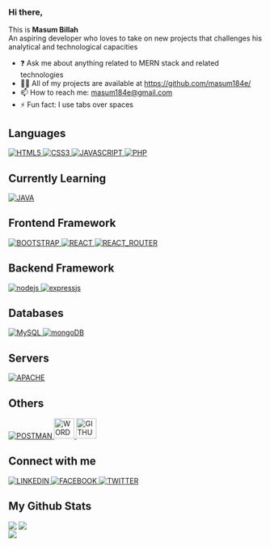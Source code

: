 ### Hi there,

This is **Masum Billah**
<br/>
An aspiring developer who loves to take on new projects that challenges his analytical and technological capacities

- ❓ Ask me about anything related to MERN stack and related technologies
- 👨‍💻 All of my projects are available at https://github.com/masum184e/
- 📫 How to reach me: masum184e@gmail.com
- ⚡ Fun fact: I use tabs over spaces

## Languages 
<a href="https://en.wikipedia.org/wiki/HTML5" target="_blank">
<img src=https://img.shields.io/badge/html5-%23E34F26.svg?style=for-the-badge&logo=html5&logoColor=white alt=HTML5  />
</a>
<a href="https://en.wikipedia.org/wiki/CSS" target="_blank">
<img src=https://img.shields.io/badge/css3-%231572B6.svg?style=for-the-badge&logo=css3&logoColor=white alt=CSS3  />
</a>
<a href="https://www.javascript.com/" target="_blank">
<img src=https://img.shields.io/badge/javascript-%23323330.svg?style=for-the-badge&logo=javascript&logoColor=%23F7DF1E alt=JAVASCRIPT  />
</a>
<a href="https://www.php.net/" target="_blank">
<img src=https://img.shields.io/badge/php-%23777BB4.svg?style=for-the-badge&logo=php&logoColor=white alt=PHP  />
</a>

## Currently Learning 
<a href="https://www.java.com/en/" target="_blank">
<img src=https://img.shields.io/badge/java-%23ED8B00.svg?style=for-the-badge&logo=java&logoColor=white alt=JAVA  />
</a>

## Frontend Framework
<a href="https://getbootstrap.com/" target="_blank">
<img src=https://img.shields.io/badge/bootstrap-%23563D7C.svg?style=for-the-badge&logo=bootstrap&logoColor=white alt=BOOTSTRAP  />
</a>
<a href="https://reactjs.org/" target="_blank">
<img src=https://img.shields.io/badge/react-%2320232a.svg?style=for-the-badge&logo=react&logoColor=%2361DAFB alt=REACT  />
</a>
<a href="https://reactrouter.com/en/main" target="_blank">
<img src=https://img.shields.io/badge/React_Router-CA4245?style=for-the-badge&logo=react-router&logoColor=white alt=REACT_ROUTER  />
</a>

## Backend Framework
<a href="https://nodejs.org/en/" target="_blank">
<img src=https://img.shields.io/badge/node.js-6DA55F?style=for-the-badge&logo=node.js&logoColor=black alt=nodejs  />
</a>
<a href="https://expressjs.com/" target="_blank">
<img src=https://img.shields.io/badge/express.js-%23404d59.svg?style=for-the-badge&logo=express&logoColor=%2361DAFB alt=expressjs  />
</a>

## Databases 
<a href="https://www.mysql.com/" target="_blank">
<img src=https://img.shields.io/badge/mysql-%2300f.svg?style=for-the-badge&logo=mysql&logoColor=white alt=MySQL  />
</a>
<a href="https://www.mongodb.com/" target="_blank">
<img src=https://img.shields.io/badge/MongoDB-%234ea94b.svg?style=for-the-badge&logo=mongodb&logoColor=white alt=mongoDB  />
</a>

## Servers 
<a href="https://httpd.apache.org/" target="_blank">
<img src=https://img.shields.io/badge/apache-%23D42029.svg?style=for-the-badge&logo=apache&logoColor=white alt=APACHE  />
</a>

## Others
<a href="https://www.postman.com/" target="_blank">
<img src="https://img.shields.io/badge/Postman-FF6C37?style=for-the-badge&logo=postman&logoColor=white" alt=POSTMAN />
</a>
<a href="https://wordpress.com/" target="_blank">
<img src="https://profilinator.rishav.dev/skills-assets/wordpress.png" height=40 alt=WORDPRESS />
</a>
<a href="https://github.com/" target="_blank">
<img src="https://profilinator.rishav.dev/skills-assets/git-scm-icon.svg" height=40 alt=GITHUB />
</a>

## Connect with me  
<a href="https://linkedin/in/masum-billah-04b7b61b0" target="_blank">
<img src=https://img.shields.io/badge/LinkedIn-%230077B5.svg?logo=linkedin&logoColor=white alt=LINKEDIN  />
</a>
<a href="https://facebook.com/profile.php?id=100074566913229" target="_blank">
<img src=https://img.shields.io/badge/Facebook-%231877F2.svg?logo=Facebook&logoColor=white alt=FACEBOOK  />
</a>
<a href="https://twitter.com/sbmasumbillah" target="_blank">
<img src=https://img.shields.io/badge/Twitter-%231DA1F2.svg?logo=Twitter&logoColor=white alt= TWITTER  />
</a>

## My Github Stats  
<div>
  <img src="https://github-readme-stats.vercel.app/api?username=masum184e&show_icons=true&count_private=true&hide_border=true&theme=dark" valign=top  />
  <img src="https://github-readme-stats.vercel.app/api/top-langs/?username=masum184e&hide_border=true&layout=compact&theme=dark" valign=top />
  <br/>
  <img src="https://gpvc.arturio.dev/Masum184e" />
</div>

